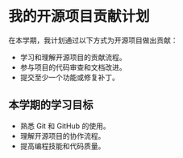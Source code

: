 # 我的开源项目贡献计划  

在本学期，我计划通过以下方式为开源项目做出贡献：  
- 学习和理解开源项目的贡献流程。  
- 参与项目的代码审查和文档改进。  
- 提交至少一个功能或修复补丁。  

## 本学期的学习目标  
- 熟悉 Git 和 GitHub 的使用。  
- 理解开源项目的协作流程。  
- 提高编程技能和代码质量。
